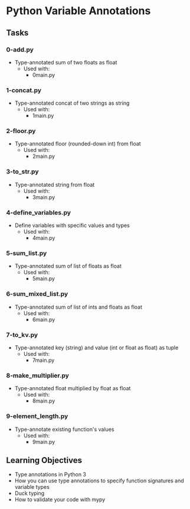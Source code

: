 # Python Variable Annotations

## Tasks

### 0-add.py
- Type-annotated sum of two floats as float
	- Used with:
		- 0main.py

### 1-concat.py
- Type-annotated concat of two strings as string
	- Used with:
		- 1main.py

### 2-floor.py
- Type-annotated floor (rounded-down int) from float
	- Used with:
		- 2main.py

### 3-to_str.py
- Type-annotated string from float
	- Used with:
		- 3main.py

### 4-define_variables.py
- Define variables with specific values and types
	- Used with:
		- 4main.py

### 5-sum_list.py
- Type-annotated sum of list of floats as float
	- Used with:
		- 5main.py

### 6-sum_mixed_list.py
- Type-annotated sum of list of ints and floats as float
	- Used with:
		- 6main.py

### 7-to_kv.py
- Type-annotated key (string) and value (int or float as float) as tuple
	- Used with:
		- 7main.py

### 8-make_multiplier.py
- Type-annotated float multiplied by float as float
	- Used with:
		- 8main.py

### 9-element_length.py
- Type-annotate existing function's values
	- Used with:
		- 9main.py

## Learning Objectives

- Type annotations in Python 3
- How you can use type annotations to specify function signatures and variable types
- Duck typing
- How to validate your code with mypy
